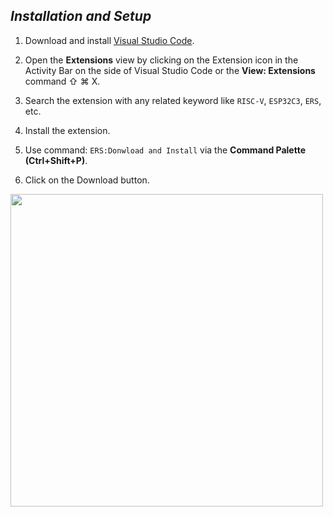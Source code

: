 ## *Installation and Setup*

 1.  Download and install  [Visual Studio Code](https://code.visualstudio.com/).
    
 2.  Open the  **Extensions**  view by clicking on the Extension icon in the Activity Bar on the side of Visual Studio Code or the  **View: Extensions**  command  ⇧  ⌘  X.
    
 3.  Search the extension with any related keyword like  `RISC-V`,  `ESP32C3`,  `ERS`, etc.
    
 4.  Install the extension.
    
 5. Use command: `ERS:Donwload and Install` via the **Command Palette (Ctrl+Shift+P)**.

 6. Click on the Download button.

<img src="https://user-images.githubusercontent.com/35406517/182345552-572e06ce-4697-42ab-831a-a026a9efc5b3.png" width="500">
